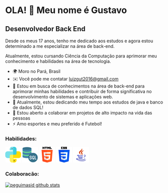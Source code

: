 OLA! 👋 Meu nome é Gustavo
==========================

Desenvolvedor Back End
-----------------------------
Desde os meus 17 anos, tenho me dedicado aos estudos e agora estou determinado a me especializar na área de back-end.

Atualmente, estou cursando Ciência da Computação para aprimorar meu conhecimento e habilidades na área de tecnologia.

* 🌍  Moro no Pará, Brasil 
* ✉️  Você pode me contatar [luizgut2016@gmail.com](mailto:luizgut2016@gmail.com)
* 🚀  Estou em busca de conhecimentos na área de back-end para aprimorar minhas habilidades e contribuir de forma significativa no desenvolvimento de sistemas e aplicações web.
* 🧠  Atualmente, estou dedicando meu tempo aos estudos de java e banco de dados SQL!
* 🤝  Estou aberto a colaborar em projetos de alto impacto na vida das pessoas
* ⚡  Amo esportes e meu preferido é Futebol!

### Habilidades:

<div>
   <img src="python.png"  alt="Ícone python" width="50" height="50" title= "PYTHON">
   <img src= "servidor-sql (1).png"  alt="Ícone Banco de Dados SQL" width="50" height="50" title= "SQL">
   <img src= "html-5.png"  alt="Ícone html" width="50" height="50" title = "HTML">
   <img src= "css-3.png"  alt="Ícone css" width="50" height="50" title ="CSS">
    <img src= "icons8-logo-java-coffee-cup-48.png"  alt="Ícone java" width="50" height="50" title ="JAVA">
   
</div>
  

### Colaboracão:
[![peguimasid github stats](https://github-readme-stats.vercel.app/api?username=GutLuiz&show_icons=true&title_color=fff&icon_color=7159c1&text_color=f8f8f2&bg_color=171c24&count_private=true)](https://github.com/gui-loko)





